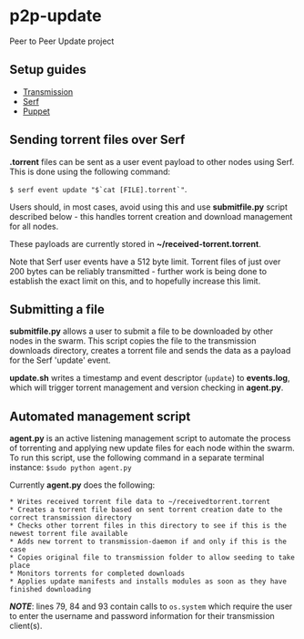 # p2p-update
Peer to Peer Update project

## Setup guides
* [Transmission](https://github.com/fruit-testbed/p2p-update/blob/master/transmission-items/setup.md "Transmission setup guide")
* [Serf](https://github.com/fruit-testbed/p2p-update/blob/master/serf-items/setup.md "Serf setup guide")
* [Puppet](https://github.com/fruit-testbed/p2p-update/blob/master/puppet-items/setup.md "Puppet setup guide")

## Sending torrent files over Serf

**.torrent** files can be sent as a user event payload to other nodes using Serf. This is done using the following command:

``$ serf event update "$`cat [FILE].torrent`"``.

Users should, in most cases, avoid using this and use **submitfile.py** script described below - this handles torrent creation and download management for all nodes.

These payloads are currently stored in **~/received-torrent.torrent**.

Note that Serf user events have a 512 byte limit. Torrent files of just over 200 bytes can be reliably transmitted - further work is being done to establish the exact limit on this, and to hopefully increase this limit.

## Submitting a file

**submitfile.py** allows a user to submit a file to be downloaded by other nodes in the swarm. This script copies the file to the transmission downloads directory, creates a torrent file and sends the data as a payload for the Serf 'update' event.

**update.sh** writes a timestamp and event descriptor (`update`) to **events.log**, which will trigger torrent management and version checking in **agent.py**.

## Automated management script

**agent.py** is an active listening management script to automate the process of torrenting and applying new update files for each node within the swarm. To run this script, use the following command in a separate terminal instance:
`$sudo python agent.py`

Currently **agent.py** does the following:

    * Writes received torrent file data to ~/receivedtorrent.torrent
    * Creates a torrent file based on sent torrent creation date to the correct transmission directory
    * Checks other torrent files in this directory to see if this is the newest torrent file available
    * Adds new torrent to transmission-daemon if and only if this is the case
    * Copies original file to transmission folder to allow seeding to take place
    * Monitors torrents for completed downloads
    * Applies update manifests and installs modules as soon as they have finished downloading

**_NOTE_**: lines 79, 84 and 93 contain calls to `os.system` which require the user to enter the username and password information for their transmission client(s).
